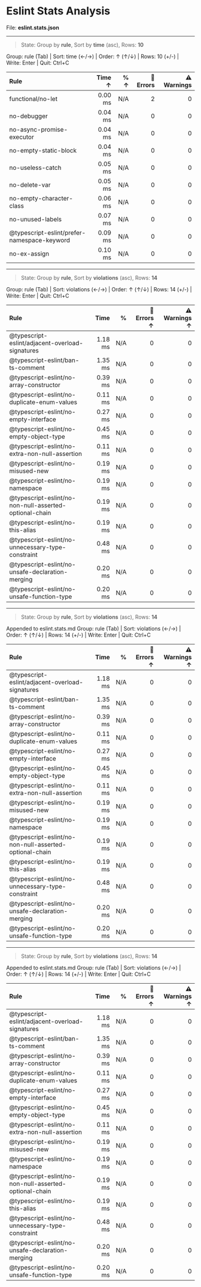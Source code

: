 # Eslint Stats Analysis

File: **eslint.stats.json**

---

> State: Group by **rule**, Sort by **time** (asc), Rows: **10**

Group: rule (Tab) | Sort: time (←/→) | Order: ↑ (↑/↓) | Rows: 10 (+/-) | Write: Enter | Quit: Ctrl+C

| Rule                                        |  Time ↑ | % ↑ | 🚨 Errors | ⚠️ Warnings |
| :------------------------------------------ | ------: | --: | --------: | ----------: |
| functional/no-let                           | 0.00 ms | N/A |         2 |           0 |
| no-debugger                                 | 0.04 ms | N/A |         0 |           0 |
| no-async-promise-executor                   | 0.04 ms | N/A |         0 |           0 |
| no-empty-static-block                       | 0.04 ms | N/A |         0 |           0 |
| no-useless-catch                            | 0.05 ms | N/A |         0 |           0 |
| no-delete-var                               | 0.05 ms | N/A |         0 |           0 |
| no-empty-character-class                    | 0.06 ms | N/A |         0 |           0 |
| no-unused-labels                            | 0.07 ms | N/A |         0 |           0 |
| @typescript-eslint/prefer-namespace-keyword | 0.09 ms | N/A |         0 |           0 |
| no-ex-assign                                | 0.10 ms | N/A |         0 |           0 |

---

> State: Group by **rule**, Sort by **violations** (asc), Rows: **14**

Group: rule (Tab) | Sort: violations (←/→) | Order: ↑ (↑/↓) | Rows: 14 (+/-) | Write: Enter | Quit: Ctrl+C

| Rule                                                   |    Time |   % | 🚨 Errors ↑ | ⚠️ Warnings ↑ |
| :----------------------------------------------------- | ------: | --: | ----------: | ------------: |
| @typescript-eslint/adjacent-overload-signatures        | 1.18 ms | N/A |           0 |             0 |
| @typescript-eslint/ban-ts-comment                      | 1.35 ms | N/A |           0 |             0 |
| @typescript-eslint/no-array-constructor                | 0.39 ms | N/A |           0 |             0 |
| @typescript-eslint/no-duplicate-enum-values            | 0.11 ms | N/A |           0 |             0 |
| @typescript-eslint/no-empty-interface                  | 0.27 ms | N/A |           0 |             0 |
| @typescript-eslint/no-empty-object-type                | 0.45 ms | N/A |           0 |             0 |
| @typescript-eslint/no-extra-non-null-assertion         | 0.11 ms | N/A |           0 |             0 |
| @typescript-eslint/no-misused-new                      | 0.19 ms | N/A |           0 |             0 |
| @typescript-eslint/no-namespace                        | 0.19 ms | N/A |           0 |             0 |
| @typescript-eslint/no-non-null-asserted-optional-chain | 0.19 ms | N/A |           0 |             0 |
| @typescript-eslint/no-this-alias                       | 0.19 ms | N/A |           0 |             0 |
| @typescript-eslint/no-unnecessary-type-constraint      | 0.48 ms | N/A |           0 |             0 |
| @typescript-eslint/no-unsafe-declaration-merging       | 0.20 ms | N/A |           0 |             0 |
| @typescript-eslint/no-unsafe-function-type             | 0.20 ms | N/A |           0 |             0 |

---

> State: Group by **rule**, Sort by **violations** (asc), Rows: **14**

Appended to eslint.stats.md
Group: rule (Tab) | Sort: violations (←/→) | Order: ↑ (↑/↓) | Rows: 14 (+/-) | Write: Enter | Quit: Ctrl+C

| Rule                                                   |    Time |   % | 🚨 Errors ↑ | ⚠️ Warnings ↑ |
| :----------------------------------------------------- | ------: | --: | ----------: | ------------: |
| @typescript-eslint/adjacent-overload-signatures        | 1.18 ms | N/A |           0 |             0 |
| @typescript-eslint/ban-ts-comment                      | 1.35 ms | N/A |           0 |             0 |
| @typescript-eslint/no-array-constructor                | 0.39 ms | N/A |           0 |             0 |
| @typescript-eslint/no-duplicate-enum-values            | 0.11 ms | N/A |           0 |             0 |
| @typescript-eslint/no-empty-interface                  | 0.27 ms | N/A |           0 |             0 |
| @typescript-eslint/no-empty-object-type                | 0.45 ms | N/A |           0 |             0 |
| @typescript-eslint/no-extra-non-null-assertion         | 0.11 ms | N/A |           0 |             0 |
| @typescript-eslint/no-misused-new                      | 0.19 ms | N/A |           0 |             0 |
| @typescript-eslint/no-namespace                        | 0.19 ms | N/A |           0 |             0 |
| @typescript-eslint/no-non-null-asserted-optional-chain | 0.19 ms | N/A |           0 |             0 |
| @typescript-eslint/no-this-alias                       | 0.19 ms | N/A |           0 |             0 |
| @typescript-eslint/no-unnecessary-type-constraint      | 0.48 ms | N/A |           0 |             0 |
| @typescript-eslint/no-unsafe-declaration-merging       | 0.20 ms | N/A |           0 |             0 |
| @typescript-eslint/no-unsafe-function-type             | 0.20 ms | N/A |           0 |             0 |

---

> State: Group by **rule**, Sort by **violations** (asc), Rows: **14**

Appended to eslint.stats.md
Group: rule (Tab) | Sort: violations (←/→) | Order: ↑ (↑/↓) | Rows: 14 (+/-) | Write: Enter | Quit: Ctrl+C

| Rule                                                   |    Time |   % | 🚨 Errors ↑ | ⚠️ Warnings ↑ |
| :----------------------------------------------------- | ------: | --: | ----------: | ------------: |
| @typescript-eslint/adjacent-overload-signatures        | 1.18 ms | N/A |           0 |             0 |
| @typescript-eslint/ban-ts-comment                      | 1.35 ms | N/A |           0 |             0 |
| @typescript-eslint/no-array-constructor                | 0.39 ms | N/A |           0 |             0 |
| @typescript-eslint/no-duplicate-enum-values            | 0.11 ms | N/A |           0 |             0 |
| @typescript-eslint/no-empty-interface                  | 0.27 ms | N/A |           0 |             0 |
| @typescript-eslint/no-empty-object-type                | 0.45 ms | N/A |           0 |             0 |
| @typescript-eslint/no-extra-non-null-assertion         | 0.11 ms | N/A |           0 |             0 |
| @typescript-eslint/no-misused-new                      | 0.19 ms | N/A |           0 |             0 |
| @typescript-eslint/no-namespace                        | 0.19 ms | N/A |           0 |             0 |
| @typescript-eslint/no-non-null-asserted-optional-chain | 0.19 ms | N/A |           0 |             0 |
| @typescript-eslint/no-this-alias                       | 0.19 ms | N/A |           0 |             0 |
| @typescript-eslint/no-unnecessary-type-constraint      | 0.48 ms | N/A |           0 |             0 |
| @typescript-eslint/no-unsafe-declaration-merging       | 0.20 ms | N/A |           0 |             0 |
| @typescript-eslint/no-unsafe-function-type             | 0.20 ms | N/A |           0 |             0 |
